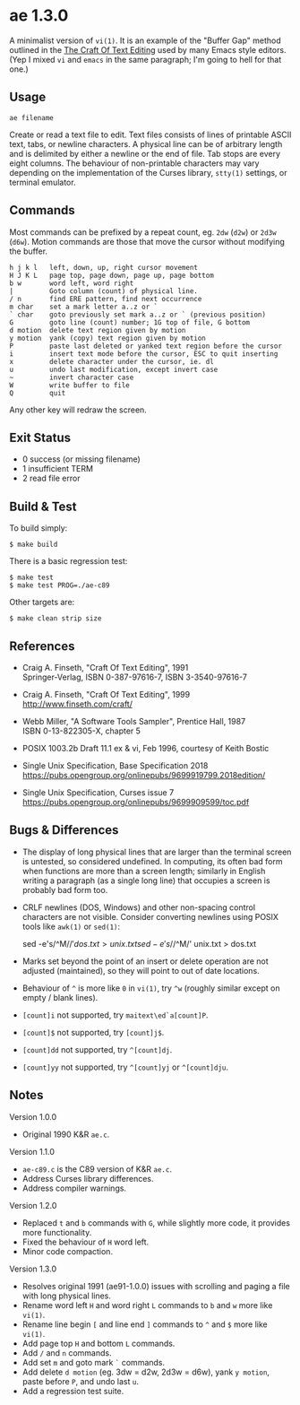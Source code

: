 ae 1.3.0
========

A minimalist version of `vi(1)`.  It is an example of the "Buffer Gap" method outlined in the [The Craft Of Text Editing](http://www.finseth.com/craft/) used by many Emacs style editors.  (Yep I mixed `vi` and `emacs` in the same paragraph; I'm going to hell for that one.)


Usage
-----

    ae filename

Create or read a text file to edit.  Text files consists of lines of printable ASCII text, tabs, or newline characters.  A physical line can be of arbitrary length and is delimited by either a newline or the end of file.  Tab stops are every eight columns.  The behaviour of non-printable characters may vary depending on the implementation of the Curses library, `stty(1)` settings, or terminal emulator.


Commands
--------

Most commands can be prefixed by a repeat count, eg. `2dw` (`d2w`) or `2d3w` (`d6w`).  Motion commands are those that move the cursor without modifying the buffer.

    h j k l   left, down, up, right cursor movement
    H J K L   page top, page down, page up, page bottom
    b w       word left, word right
    |         Goto column (count) of physical line.
    / n       find ERE pattern, find next occurrence
    m char    set a mark letter a..z or `
    ` char    goto previously set mark a..z or ` (previous position)
    G         goto line (count) number; 1G top of file, G bottom
    d motion  delete text region given by motion
    y motion  yank (copy) text region given by motion
    P         paste last deleted or yanked text region before the cursor
    i         insert text mode before the cursor, ESC to quit inserting
    x         delete character under the cursor, ie. dl
    u         undo last modification, except invert case
    ~         invert character case
    W         write buffer to file
    Q         quit

Any other key will redraw the screen.


Exit Status
-----------

- 0 success (or missing filename)
- 1 insufficient TERM
- 2 read file error


Build & Test
------------

To build simply:

    $ make build

There is a basic regression test:

    $ make test
    $ make test PROG=./ae-c89

Other targets are:

    $ make clean strip size


References
----------

* Craig A. Finseth, "Craft Of Text Editing", 1991  
  Springer-Verlag, ISBN 0-387-97616-7, ISBN 3-3540-97616-7

* Craig A. Finseth, "Craft Of Text Editing", 1999  
  <http://www.finseth.com/craft/>

* Webb Miller, "A Software Tools Sampler", Prentice Hall, 1987  
  ISBN 0-13-822305-X, chapter 5

* POSIX 1003.2b Draft 11.1 ex & vi, Feb 1996, courtesy of Keith Bostic

* Single Unix Specification, Base Specification 2018  
  <https://pubs.opengroup.org/onlinepubs/9699919799.2018edition/>

* Single Unix Specification, Curses issue 7  
  <https://pubs.opengroup.org/onlinepubs/9699909599/toc.pdf>


Bugs & Differences
------------------

* The display of long physical lines that are larger than the terminal screen is untested, so considered undefined.  In computing, its often bad form when functions are more than a screen length; similarly in English writing a paragraph (as a single long line) that occupies a screen is probably bad form too.

* CRLF newlines (DOS, Windows) and other non-spacing control characters are not visible.  Consider converting newlines using POSIX tools like `awk(1)` or `sed(1)`:

    sed -e's/^M$//' dos.txt > unix.txt
    sed -e's/$/^M/' unix.txt > dos.txt

* Marks set beyond the point of an insert or delete operation are not adjusted (maintained), so they will point to out of date locations.

* Behaviour of `^` is more like `0` in `vi(1)`, try `^w` (roughly similar except on empty / blank lines).

* `[count]i` not supported, try ``maitext\ed`a[count]P``.

* `[count]$` not supported, try `[count]j$`.

* `[count]dd` not supported, try `^[count]dj`.

* `[count]yy` not supported, try `^[count]yj` or `^[count]dju`.


Notes
-----

Version 1.0.0
* Original 1990 K&R `ae.c`.

Version 1.1.0
* `ae-c89.c` is the C89 version of K&R `ae.c`.
* Address Curses library differences.
* Address compiler warnings.

Version 1.2.0
* Replaced `t` and `b` commands with `G`, while slightly more code, it provides more functionality.
* Fixed the behaviour of `H` word left.
* Minor code compaction.

Version 1.3.0
* Resolves original 1991 (ae91-1.0.0) issues with scrolling and paging a file with long physical lines.
* Rename word left `H` and word right `L` commands to `b` and `w` more like `vi(1)`.
* Rename line begin `[` and line end `]` commands to `^` and `$` more like `vi(1)`.
* Add page top `H` and bottom `L` commands.
* Add `/` and `n` commands.
* Add set `m` and goto mark `` ` `` commands.
* Add delete `d motion` (eg. 3dw = d2w, 2d3w = d6w), yank `y motion`, paste before `P`, and undo last `u`.
* Add a regression test suite.
